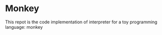 # Monkey
This repot is the code implementation of interpreter for a toy programming language: monkey

